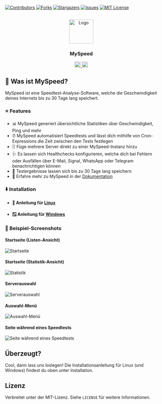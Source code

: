 [![Contributors][contributors-shield]][contributors-url]
[![Forks][forks-shield]][forks-url]
[![Stargazers][stars-shield]][stars-url]
[![Issues][issues-shield]][issues-url]
[![MIT License][license-shield]][license-url]

<br />
<div align="center">
  <a href="https://github.com/gnmyt/myspeed">
    <img src="https://i.imgur.com/aCmA6rH.png" alt="Logo" width="80" height="80">
  </a>
  <h3>MySpeed</h3>
  <a href="README.de.md">
    <img src="https://upload.wikimedia.org/wikipedia/commons/b/ba/Flag_of_Germany.svg" alt="German" height="20px">
  </a>
  <a href="README.md">
    <img src="https://upload.wikimedia.org/wikipedia/commons/a/a4/Flag_of_the_United_States.svg" alt="English" height="20px">
  </a>
</div>


## 🤔 Was ist MySpeed?

MySpeed ist eine Speedtest-Analyse-Software, welche die Geschwindigkeit deines Internets bis zu 30 Tage lang speichert.

### ⭐ Features

- 📊 MySpeed generiert übersichtliche Statistiken über Geschwindigkeit, Ping und mehr
- ⏰ MySpeed automatisiert Speedtests und lässt dich mithilfe von Cron-Expressions die Zeit zwischen den Tests festlegen
- 🗄️ Füge mehrere Server direkt zu einer MySpeed-Instanz hinzu
- 🩺 Es lassen sich Healthchecks konfigurieren, welche dich bei Fehlern oder Ausfällen über E-Mail, Signal, WhatsApp oder Telegram benachrichtigen können
- 📆 Testergebnisse lassen sich bis zu 30 Tage lang speichern
- 💁 Erfahre mehr zu MySpeed in der [Dokumentation](https://myspeed.gnmyt.dev)

### ⬇️ Installation

- #### 🐧 Anleitung für [Linux](https://myspeed.gnmyt.dev/setup/linux)
- #### 🪟 Anleitung für [Windows](https://myspeed.gnmyt.dev/setup/windows)

### 📸 Beispiel-Screenshots

#### Startseite (Listen-Ansicht)

<img src="https://i.imgur.com/XXDLXVX.png" alt="Startseite">

#### Startseite (Statistik-Ansicht)
<img src="https://i.imgur.com/nNaTJTe.png" alt="Statistik">

#### Serverauswahl

<img src="https://i.imgur.com/gZnGSJb.png" alt="Serverauswahl">

#### Auswahl-Menü

<img src="https://i.imgur.com/zCzTJ53.png" alt="Auswahl-Menü">

#### Seite während eines Speedtests

<img src="https://i.imgur.com/RccxiUb.png" alt="Seite während eines Speedtests">

## Überzeugt?

Cool, dann lass uns loslegen! Die Installationsanleitung für Linux (und Windows) findest du oben unter Installation.

## Lizenz

Verbreitet unter der MIT-Lizenz. Siehe `LICENSE` für weitere Informationen.

[contributors-shield]: https://img.shields.io/github/contributors/gnmyt/myspeed.svg?style=for-the-badge

[contributors-url]: https://github.com/gnmyt/myspeed/graphs/contributors

[forks-shield]: https://img.shields.io/github/forks/gnmyt/myspeed.svg?style=for-the-badge

[forks-url]: https://github.com/gnmyt/myspeed/network/members

[stars-shield]: https://img.shields.io/github/stars/gnmyt/myspeed.svg?style=for-the-badge

[stars-url]: https://github.com/gnmyt/myspeed/stargazers

[issues-shield]: https://img.shields.io/github/issues/gnmyt/myspeed.svg?style=for-the-badge

[issues-url]: https://github.com/gnmyt/myspeed/issues

[license-shield]: https://img.shields.io/github/license/gnmyt/myspeed.svg?style=for-the-badge

[license-url]: https://github.com/gnmyt/myspeed/blob/master/LICENSE
